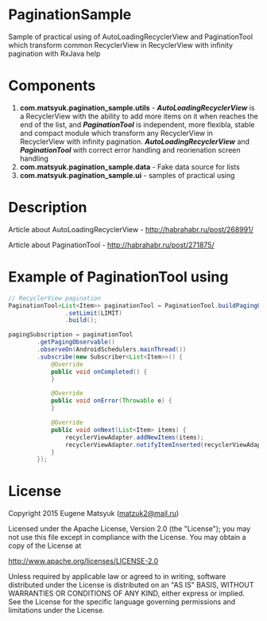 # PaginationSample
Sample of practical using of AutoLoadingRecyclerView and PaginationTool which transform common RecyclerView in RecyclerView with infinity pagination with RxJava help 

# Components
1. <b>com.matsyuk.pagination_sample.utils</b> - <b><i>AutoLoadingRecyclerView</i></b> is a RecyclerView with the ability to add more items on it when reaches the end of the list, and <b><i>PaginationTool</i></b> is independent, more flexibla, stable and compact module which transform any RecyclerView in RecyclerView with infinity pagination. <b><i>AutoLoadingRecyclerView</i></b> and <b><i>PaginationTool</i></b> with correct error handling and reorienation screen handling
2. <b>com.matsyuk.pagination_sample.data</b> - Fake data source for lists
3. <b>com.matsyuk.pagination_sample.ui</b> - samples of practical using

# Description
Article about AutoLoadingRecyclerView - http://habrahabr.ru/post/268991/

Article about PaginationTool - http://habrahabr.ru/post/271875/

# Example of PaginationTool using
```java
// RecyclerView pagination
PaginationTool<List<Item>> paginationTool = PaginationTool.buildPagingObservable(recyclerView, offset -> EmulateResponseManager.getInstance().getEmulateResponse(offset, LIMIT))
                .setLimit(LIMIT)
                .build();

pagingSubscription = paginationTool
        .getPagingObservable()
        .observeOn(AndroidSchedulers.mainThread())
        .subscribe(new Subscriber<List<Item>>() {
            @Override
            public void onCompleted() {
            }

            @Override
            public void onError(Throwable e) {
            }

            @Override
            public void onNext(List<Item> items) {
                recyclerViewAdapter.addNewItems(items);
                recyclerViewAdapter.notifyItemInserted(recyclerViewAdapter.getItemCount() - items.size());
            }
        });
```

# License

 Copyright 2015 Eugene Matsyuk (matzuk2@mail.ru)
 
 Licensed under the Apache License, Version 2.0 (the "License"); you may not use this file except in
 compliance with the License. You may obtain a copy of the License at
 
 http://www.apache.org/licenses/LICENSE-2.0
 
 Unless required by applicable law or agreed to in writing, software distributed under the License is
 distributed on an "AS IS" BASIS, WITHOUT WARRANTIES OR CONDITIONS OF ANY KIND, either express or implied. See
 the License for the specific language governing permissions and limitations under the License.

